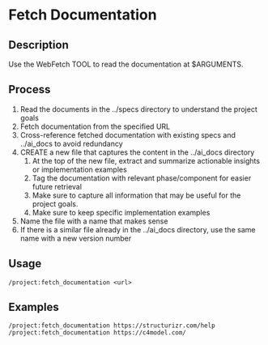 # Fetch Documentation

## Description
Use the WebFetch TOOL to read the documentation at $ARGUMENTS.

## Process
1. Read the documents in the ../specs directory to understand the project goals
2. Fetch documentation from the specified URL
3. Cross-reference fetched documentation with existing specs and ../ai_docs to avoid redundancy
4. CREATE a new file that captures the content in the ../ai_docs directory
   1. At the top of the new file, extract and summarize actionable insights or implementation examples
   2. Tag the documentation with relevant phase/component for easier future retrieval
   3. Make sure to capture all information that may be useful for the project goals.
   4. Make sure to keep specific implementation examples  
5. Name the file with a name that makes sense
6. If there is a similar file already in the ../ai_docs directory, use the same name with a new version number

## Usage
```
/project:fetch_documentation <url>
```

## Examples
```
/project:fetch_documentation https://structurizr.com/help
/project:fetch_documentation https://c4model.com/
```